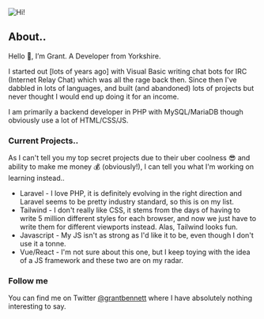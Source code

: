 ![Hi!](https://grantbennett.co.uk/images/cartoon_me.jpg)

## About..

Hello 👋, I’m Grant. A Developer from Yorkshire.

I started out [lots of years ago] with Visual Basic writing chat bots for IRC (Internet Relay Chat) which was all the rage back then. Since then I've dabbled in lots of languages, and built (and abandoned) lots of projects but never thought I would end up doing it for an income.

I am primarily a backend developer in PHP with MySQL/MariaDB though obviously use a lot of HTML/CSS/JS.

### Current Projects..

As I can't tell you my top secret projects due to their uber coolness 😎 and ability to make me money 💰 (obviously!), I can tell you what I'm working on learning instead..

- Laravel - I love PHP, it is definitely evolving in the right direction and Laravel seems to be pretty industry standard, so this is on my list.
- Tailwind - I don't really like CSS, it stems from the days of having to write 5 million different styles for each browser, and now we just have to write them for different viewports instead. Alas, Tailwind looks fun.
- Javascript - My JS isn't as strong as I'd like it to be, even though I don't use it a tonne.
- Vue/React - I'm not sure about this one, but I keep toying with the idea of a JS framework and these two are on my radar.

### Follow me

You can find me on Twitter [@grantbennett](http://twitter.com/grantbennett) where I have absolutely nothing interesting to say.
